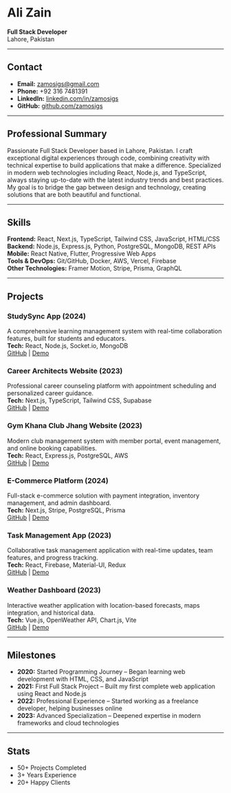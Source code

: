# Ali Zain

**Full Stack Developer**  
Lahore, Pakistan

---

## Contact
- **Email:** zamosigs@gmail.com
- **Phone:** +92 316 7481391
- **LinkedIn:** [linkedin.com/in/zamosigs](https://www.linkedin.com/in/zamosigs/)
- **GitHub:** [github.com/zamosigs](https://github.com/zamosigs)

---

## Professional Summary
Passionate Full Stack Developer based in Lahore, Pakistan. I craft exceptional digital experiences through code, combining creativity with technical expertise to build applications that make a difference. Specialized in modern web technologies including React, Node.js, and TypeScript, always staying up-to-date with the latest industry trends and best practices. My goal is to bridge the gap between design and technology, creating solutions that are both beautiful and functional.

---

## Skills
**Frontend:** React, Next.js, TypeScript, Tailwind CSS, JavaScript, HTML/CSS  
**Backend:** Node.js, Express.js, Python, PostgreSQL, MongoDB, REST APIs  
**Mobile:** React Native, Flutter, Progressive Web Apps  
**Tools & DevOps:** Git/GitHub, Docker, AWS, Vercel, Firebase  
**Other Technologies:** Framer Motion, Stripe, Prisma, GraphQL

---

## Projects
### StudySync App (2024)
A comprehensive learning management system with real-time collaboration features, built for students and educators.  
**Tech:** React, Node.js, Socket.io, MongoDB  
[GitHub](https://github.com/zamosigs/studysync) | [Demo](https://studysync-demo.vercel.app)

### Career Architects Website (2023)
Professional career counseling platform with appointment scheduling and personalized career guidance.  
**Tech:** Next.js, TypeScript, Tailwind CSS, Supabase  
[GitHub](https://github.com/zamosigs/career-architects) | [Demo](https://careerarchitects.com.pk)

### Gym Khana Club Jhang Website (2023)
Modern club management system with member portal, event management, and online booking capabilities.  
**Tech:** React, Express.js, PostgreSQL, AWS  
[GitHub](https://github.com/zamosigs/gym-khana-club) | [Demo](https://gymkhanajhang.com)

### E-Commerce Platform (2024)
Full-stack e-commerce solution with payment integration, inventory management, and admin dashboard.  
**Tech:** Next.js, Stripe, PostgreSQL, Prisma  
[GitHub](https://github.com/zamosigs/ecommerce) | [Demo](https://ecommerce-demo.vercel.app)

### Task Management App (2023)
Collaborative task management application with real-time updates, team features, and progress tracking.  
**Tech:** React, Firebase, Material-UI, Redux  
[GitHub](https://github.com/zamosigs/task-manager) | [Demo](https://task-manager-demo.vercel.app)

### Weather Dashboard (2023)
Interactive weather application with location-based forecasts, maps integration, and historical data.  
**Tech:** Vue.js, OpenWeather API, Chart.js, Vite  
[GitHub](https://github.com/zamosigs/weather-app) | [Demo](https://weather-dashboard.vercel.app)

---

## Milestones
- **2020:** Started Programming Journey – Began learning web development with HTML, CSS, and JavaScript
- **2021:** First Full Stack Project – Built my first complete web application using React and Node.js
- **2022:** Professional Experience – Started working as a freelance developer, helping businesses online
- **2023:** Advanced Specialization – Deepened expertise in modern frameworks and cloud technologies

---

## Stats
- 50+ Projects Completed
- 3+ Years Experience
- 20+ Happy Clients 